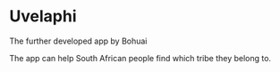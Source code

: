 # Uvelaphi
The further developed app by Bohuai  

The app can help South African people find which tribe they belong to.
